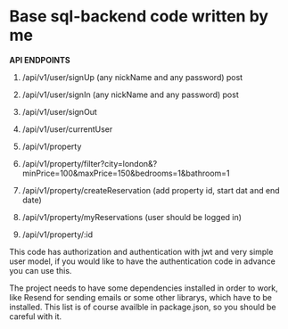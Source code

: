 # Base sql-backend code written by me

**API ENDPOINTS**

1. /api/v1/user/signUp (any nickName and any password) post
2. /api/v1/user/signIn (any nickName and any password)  post
3. /api/v1/user/signOut
4. /api/v1/user/currentUser

1. /api/v1/property
2. /api/v1/property/filter?city=london&?minPrice=100&maxPrice=150&bedrooms=1&bathroom=1
3. /api/v1/property/createReservation (add property id, start dat and end date)
4. /api/v1/property/myReservations (user should be logged in)
5. /api/v1/property/:id

This code has authorization and authentication with jwt and very simple user model, if you would like to have the authentication code in advance you can use this.

The project needs to have some dependencies installed in order to work, like Resend for sending emails or some other librarys, which have to be installed. This list is of course availble in package.json, so you should be careful with it.
